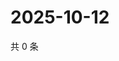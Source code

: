 # 2025-10-12

共 0 条

<!-- BEGIN ZHIHUQUESTIONS -->
<!-- 最后更新时间 Sun Oct 12 2025 15:10:01 GMT+0800 (China Standard Time) -->

<!-- END ZHIHUQUESTIONS -->
